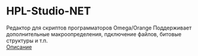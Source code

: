 # HPL-Studio-NET
Редактор для скриптов программаторов Omega/Orange
Поддерживает дополнительные макроопределения, пдключение файлов, битовые структуры и т.п.  
[Описание](https://github.com/eugenosm/HPL-Studio-NET/blob/master/HPL%20Studio%20NET/README.md)
